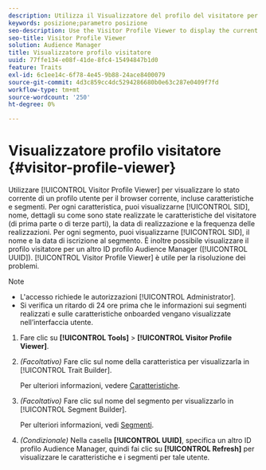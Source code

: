 ```yaml
---
description: Utilizza il Visualizzatore del profilo del visitatore per visualizzare lo stato corrente di un profilo utente per il browser corrente, incluse le caratteristiche e i segmenti. Per ogni caratteristica, puoi visualizzarne SID, nome, dettagli su come sono state realizzate le caratteristiche del visitatore (di prima o terza parte), data di realizzazione e frequenza delle realizzazioni. Per ogni segmento, puoi visualizzarne SID, nome e data di iscrizione al segmento. Puoi anche visualizzare il profilo visitatore per un altro ID profilo Audience Manager (UUID). Il Visualizzatore del profilo del visitatore è utile per la risoluzione dei problemi.
keywords: posizione;parametro posizione
seo-description: Use the Visitor Profile Viewer to display the current state of a user profile for the current browser, including its traits and segments. For each trait, you can view its SID, name, details about how visitor traits were realized (first- or third-party), the realization date, and the frequency of realizations. For each segment, you can view its SID, name, and the segment membership date. You can also view the visitor profile for another Audience Manager profile ID (UUID). The Visitor Profile Viewer is helpful for troubleshooting purposes.
seo-title: Visitor Profile Viewer
solution: Audience Manager
title: Visualizzatore profilo visitatore
uuid: 77ffe134-e08f-41de-8fc4-15494847b1d0
feature: Traits
exl-id: 6c1ee14c-6f78-4e45-9b88-24ace8400079
source-git-commit: 4d3c859cc4dc5294286680b0e63c287e0409f7fd
workflow-type: tm+mt
source-wordcount: '250'
ht-degree: 0%

---
```


# Visualizzatore profilo visitatore {#visitor-profile-viewer}

Utilizzare [!UICONTROL Visitor Profile Viewer] per visualizzare lo stato corrente di un profilo utente per il browser corrente, incluse caratteristiche e segmenti. Per ogni caratteristica, puoi visualizzarne [!UICONTROL SID], nome, dettagli su come sono state realizzate le caratteristiche del visitatore (di prima parte o di terze parti), la data di realizzazione e la frequenza delle realizzazioni. Per ogni segmento, puoi visualizzarne [!UICONTROL SID], il nome e la data di iscrizione al segmento. È inoltre possibile visualizzare il profilo visitatore per un altro ID profilo Audience Manager ([!UICONTROL UUID]). [!UICONTROL Visitor Profile Viewer] è utile per la risoluzione dei problemi.

>[!NOTE]
>
>* L&#39;accesso richiede le autorizzazioni [!UICONTROL Administrator].
>* Si verifica un ritardo di 24 ore prima che le informazioni sui segmenti realizzati e sulle caratteristiche onboarded vengano visualizzate nell’interfaccia utente.

<!-- 
Traits that are not part of a segment will not appear in the
<span class="wintitle"> Visitor Profile Viewer</span>.
-->

1. Fare clic su **[!UICONTROL Tools]** > **[!UICONTROL Visitor Profile Viewer]**.

1. *(Facoltativo)* Fare clic sul nome della caratteristica per visualizzarla in [!UICONTROL Trait Builder].

   Per ulteriori informazioni, vedere [Caratteristiche](../features/traits/trait-details-page.md).

1. *(Facoltativo)* Fare clic sul nome del segmento per visualizzarlo in [!UICONTROL Segment Builder].

   Per ulteriori informazioni, vedi [Segmenti](../features/segments/segments-purpose.md).

1. *(Condizionale)* Nella casella **[!UICONTROL UUID]**, specifica un altro ID profilo Audience Manager, quindi fai clic su **[!UICONTROL Refresh]** per visualizzare le caratteristiche e i segmenti per tale utente.
